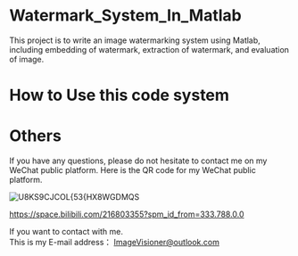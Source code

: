 # Watermark_System_In_Matlab
This project is to write an image watermarking system using Matlab, including embedding of watermark, extraction of watermark, and evaluation of image.  


#  How to Use this code system

# Others

If you have any questions, please do not hesitate to contact me on my WeChat public platform. Here is the QR code for my WeChat public platform.

![U8KS9CJCOL{53{HX8WGDMQS](https://user-images.githubusercontent.com/102503666/170419940-e5708917-7f3d-4eaa-8a78-5d538ae2ece6.png)


https://space.bilibili.com/216803355?spm_id_from=333.788.0.0

If you want to contact with me.   
This is my E-mail address： ImageVisioner@outlook.com
